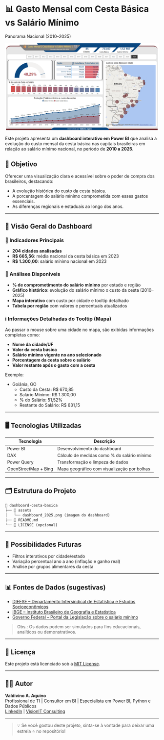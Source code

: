 # 📊 Gasto Mensal com Cesta Básica vs Salário Mínimo
Panorama Nacional (2010–2025)

![Dashboard Screenshot](Custo_CestaBasica_vs_SalarioMinimo.png)

Este projeto apresenta um **dashboard interativo em Power BI** que analisa a evolução do custo mensal da cesta básica nas capitais brasileiras em relação ao salário mínimo nacional, no período de **2010 a 2025**.

## 🎯 Objetivo

Oferecer uma visualização clara e acessível sobre o poder de compra dos brasileiros, destacando:
- A evolução histórica do custo da cesta básica.
- A porcentagem do salário mínimo comprometida com esses gastos essenciais.
- As diferenças regionais e estaduais ao longo dos anos.

---

## 🧾 Visão Geral do Dashboard

### 🔹 Indicadores Principais
- **204 cidades analisadas**
- **R$ 665,56**: média nacional da cesta básica em 2023
- **R$ 1.300,00**: salário mínimo nacional em 2023

### 🔹 Análises Disponíveis
- **% de comprometimento do salário mínimo** por estado e região
- **Gráfico histórico**: evolução do salário mínimo x custo da cesta (2010–2025)
- **Mapa interativo** com custo por cidade e tooltip detalhado
- **Tabela por região** com valores e percentuais atualizados

### ℹ️ Informações Detalhadas do Tooltip (Mapa)
Ao passar o mouse sobre uma cidade no mapa, são exibidas informações completas como:
- **Nome da cidade/UF**
- **Valor da cesta básica**
- **Salário mínimo vigente no ano selecionado**
- **Porcentagem da cesta sobre o salário**
- **Valor restante após o gasto com a cesta**

Exemplo:
- Goiânia, GO
  - Custo da Cesta: R$ 670,85
  - Salário Mínimo: R$ 1.300,00
  - % do Salário: 51,52%
  - Restante do Salário: R$ 631,15

---

## 🖥️ Tecnologias Utilizadas

| Tecnologia   | Descrição                                      |
|--------------|------------------------------------------------|
| Power BI     | Desenvolvimento do dashboard                   |
| DAX          | Cálculo de medidas como % do salário mínimo    |
| Power Query  | Transformação e limpeza de dados               |
| OpenStreetMap + Bing | Mapa geográfico com visualização por bolhas |

---

## 🗂️ Estrutura do Projeto

```
📁 dashboard-cesta-basica
├── 📁 assets
│   └── dashboard_2025.png (imagem do dashboard)
├── 📄 README.md
└── 📄 LICENSE (opcional)
```

---

## 🚀 Possibilidades Futuras

- Filtros interativos por cidade/estado
- Variação percentual ano a ano (inflação e ganho real)
- Análise por grupos alimentares da cesta

---

## 📊 Fontes de Dados (sugestivas)

- [DIEESE – Departamento Intersindical de Estatística e Estudos Socioeconômicos](https://www.dieese.org.br/)
- [IBGE – Instituto Brasileiro de Geografia e Estatística](https://www.ibge.gov.br/)
- [Governo Federal – Portal da Legislação sobre o salário mínimo](https://www.gov.br/)

> Obs.: Os dados podem ser simulados para fins educacionais, analíticos ou demonstrativos.

---

## 📘 Licença

Este projeto está licenciado sob a [MIT License](LICENSE).  

---

## 👨‍💻 Autor

**Valdivino A. Aquino**  
Profissional de TI | Consultor em BI | Especialista em Power BI, Python e Dados Públicos  
[LinkedIn](www.linkedin.com/in/valdivino-aquino-ti-goiania) | [VisionIT Consulting](https://visionint.com.br)

---

> 💡 Se você gostou deste projeto, sinta-se à vontade para deixar uma estrela ⭐ no repositório!
